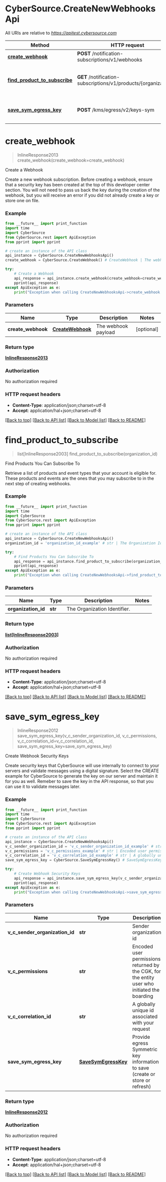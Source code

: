 # CyberSource.CreateNewWebhooksApi

All URIs are relative to *https://apitest.cybersource.com*

Method | HTTP request | Description
------------- | ------------- | -------------
[**create_webhook**](CreateNewWebhooksApi.md#create_webhook) | **POST** /notification-subscriptions/v1/webhooks | Create a Webhook
[**find_product_to_subscribe**](CreateNewWebhooksApi.md#find_product_to_subscribe) | **GET** /notification-subscriptions/v1/products/{organizationId} | Find Products You Can Subscribe To
[**save_sym_egress_key**](CreateNewWebhooksApi.md#save_sym_egress_key) | **POST** /kms/egress/v2/keys-sym | Create Webhook Security Keys


# **create_webhook**
> InlineResponse2013 create_webhook(create_webhook=create_webhook)

Create a Webhook

Create a new webhook subscription. Before creating a webhook, ensure that a security key has been created at the top of this developer center section. You will not need to pass us back the key during the creation of the webhook, but you will receive an error if you did not already create a key or store one on file. 

### Example 
```python
from __future__ import print_function
import time
import CyberSource
from CyberSource.rest import ApiException
from pprint import pprint

# create an instance of the API class
api_instance = CyberSource.CreateNewWebhooksApi()
create_webhook = CyberSource.CreateWebhook() # CreateWebhook | The webhook payload (optional)

try: 
    # Create a Webhook
    api_response = api_instance.create_webhook(create_webhook=create_webhook)
    pprint(api_response)
except ApiException as e:
    print("Exception when calling CreateNewWebhooksApi->create_webhook: %s\n" % e)
```

### Parameters

Name | Type | Description  | Notes
------------- | ------------- | ------------- | -------------
 **create_webhook** | [**CreateWebhook**](CreateWebhook.md)| The webhook payload | [optional] 

### Return type

[**InlineResponse2013**](InlineResponse2013.md)

### Authorization

No authorization required

### HTTP request headers

 - **Content-Type**: application/json;charset=utf-8
 - **Accept**: application/hal+json;charset=utf-8

[[Back to top]](#) [[Back to API list]](../README.md#documentation-for-api-endpoints) [[Back to Model list]](../README.md#documentation-for-models) [[Back to README]](../README.md)

# **find_product_to_subscribe**
> list[InlineResponse2003] find_product_to_subscribe(organization_id)

Find Products You Can Subscribe To

Retrieve a list of products and event types that your account is eligible for. These products and events are the ones that you may subscribe to in the next step of creating webhooks.

### Example 
```python
from __future__ import print_function
import time
import CyberSource
from CyberSource.rest import ApiException
from pprint import pprint

# create an instance of the API class
api_instance = CyberSource.CreateNewWebhooksApi()
organization_id = 'organization_id_example' # str | The Organization Identifier.

try: 
    # Find Products You Can Subscribe To
    api_response = api_instance.find_product_to_subscribe(organization_id)
    pprint(api_response)
except ApiException as e:
    print("Exception when calling CreateNewWebhooksApi->find_product_to_subscribe: %s\n" % e)
```

### Parameters

Name | Type | Description  | Notes
------------- | ------------- | ------------- | -------------
 **organization_id** | **str**| The Organization Identifier. | 

### Return type

[**list[InlineResponse2003]**](InlineResponse2003.md)

### Authorization

No authorization required

### HTTP request headers

 - **Content-Type**: application/json;charset=utf-8
 - **Accept**: application/hal+json;charset=utf-8

[[Back to top]](#) [[Back to API list]](../README.md#documentation-for-api-endpoints) [[Back to Model list]](../README.md#documentation-for-models) [[Back to README]](../README.md)

# **save_sym_egress_key**
> InlineResponse2012 save_sym_egress_key(v_c_sender_organization_id, v_c_permissions, v_c_correlation_id=v_c_correlation_id, save_sym_egress_key=save_sym_egress_key)

Create Webhook Security Keys

Create security keys that CyberSource will use internally to connect to your servers and validate messages using a digital signature.  Select the CREATE example for CyberSource to generate the key on our server and maintain it for you as well. Remeber to save the key in the API response, so that you can use it to validate messages later. 

### Example 
```python
from __future__ import print_function
import time
import CyberSource
from CyberSource.rest import ApiException
from pprint import pprint

# create an instance of the API class
api_instance = CyberSource.CreateNewWebhooksApi()
v_c_sender_organization_id = 'v_c_sender_organization_id_example' # str | Sender organization id
v_c_permissions = 'v_c_permissions_example' # str | Encoded user permissions returned by the CGK, for the entity user who initiated the boarding
v_c_correlation_id = 'v_c_correlation_id_example' # str | A globally unique id associated with your request (optional)
save_sym_egress_key = CyberSource.SaveSymEgressKey() # SaveSymEgressKey | Provide egress Symmetric key information to save (create or store or refresh) (optional)

try: 
    # Create Webhook Security Keys
    api_response = api_instance.save_sym_egress_key(v_c_sender_organization_id, v_c_permissions, v_c_correlation_id=v_c_correlation_id, save_sym_egress_key=save_sym_egress_key)
    pprint(api_response)
except ApiException as e:
    print("Exception when calling CreateNewWebhooksApi->save_sym_egress_key: %s\n" % e)
```

### Parameters

Name | Type | Description  | Notes
------------- | ------------- | ------------- | -------------
 **v_c_sender_organization_id** | **str**| Sender organization id | 
 **v_c_permissions** | **str**| Encoded user permissions returned by the CGK, for the entity user who initiated the boarding | 
 **v_c_correlation_id** | **str**| A globally unique id associated with your request | [optional] 
 **save_sym_egress_key** | [**SaveSymEgressKey**](SaveSymEgressKey.md)| Provide egress Symmetric key information to save (create or store or refresh) | [optional] 

### Return type

[**InlineResponse2012**](InlineResponse2012.md)

### Authorization

No authorization required

### HTTP request headers

 - **Content-Type**: application/json;charset=utf-8
 - **Accept**: application/hal+json;charset=utf-8

[[Back to top]](#) [[Back to API list]](../README.md#documentation-for-api-endpoints) [[Back to Model list]](../README.md#documentation-for-models) [[Back to README]](../README.md)

